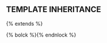## TEMPLATE INHERITANCE
{% extends <path to the basic template> %}

{% bolck <name of bolck>%}{% endnlock <name of block> %}

